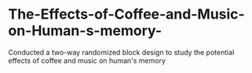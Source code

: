 # The-Effects-of-Coffee-and-Music-on-Human-s-memory-
Conducted a two-way randomized block design to study the potential effects of coffee and music on human's memory
